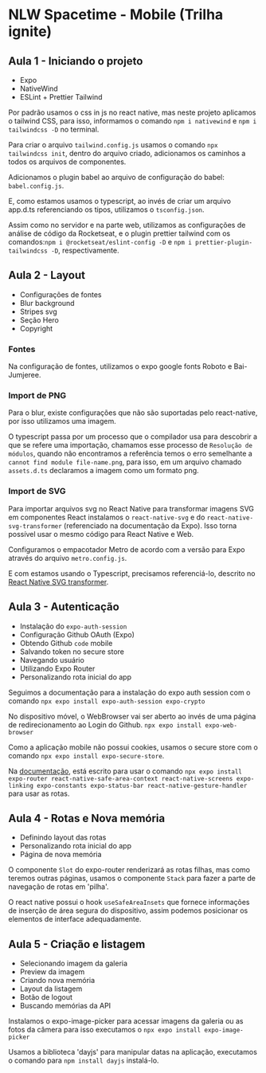 # NLW Spacetime - Mobile (Trilha ignite)

## Aula 1 - Iniciando o projeto

- Expo
- NativeWind
- ESLint + Prettier Tailwind

Por padrão usamos o css in js no react native, mas neste projeto aplicamos o tailwind CSS, para isso, informamos o comando `npm i nativewind` e `npm i tailwindcss -D` no terminal.

Para criar o arquivo `tailwind.config.js` usamos o comando `npx tailwindcss init`, dentro do arquivo criado, adicionamos os caminhos a todos os arquivos de componentes.

Adicionamos o plugin babel ao arquivo de configuração do babel: `babel.config.js`.

E, como estamos usamos o typescript, ao invés de criar um arquivo app.d.ts referenciando os tipos, utilizamos o `tsconfig.json`.

Assim como no servidor e na parte web, utilizamos as configurações de análise de código da Rocketseat, e o plugin prettier tailwind com os comandos:`npm i @rocketseat/eslint-config -D` e
`npm i prettier-plugin-tailwindcss -D`, respectivamente.

## Aula 2 - Layout

- Configurações de fontes
- Blur background
- Stripes svg
- Seção Hero
- Copyright

### Fontes

Na configuração de fontes, utilizamos o expo google fonts Roboto e Bai-Jumjeree.

### Import de PNG

Para o blur, existe configurações que não são suportadas pelo react-native, por isso utilizamos uma imagem.

O typescript passa por um processo que o compilador usa para descobrir a que se refere uma importação, chamamos esse processo de `Resolução de módulos`, quando não encontramos a referência temos o erro semelhante a `cannot find module file-name.png`, para isso, em um arquivo chamado `assets.d.ts` declaramos a imagem como um formato png.

### Import de SVG

Para importar arquivos svg no React Native para transformar imagens SVG em componentes React
instalamos o `react-native-svg` e do `react-native-svg-transformer` (referenciado na documentação da Expo). Isso torna possível usar o mesmo código para React Native e Web.

Configuramos o empacotador Metro de acordo com a versão para Expo através do arquivo `metro.config.js`.

E com estamos usando o Typescript, precisamos referenciá-lo, descrito no [React Native SVG transformer](https://github.com/kristerkari/react-native-svg-transformer).

## Aula 3 - Autenticação

- Instalação do `expo-auth-session`
- Configuração Github OAuth (Expo)
- Obtendo Github `code` mobile
- Salvando token no secure store
- Navegando usuário
- Utilizando Expo Router
- Personalizando rota inicial do app

Seguimos a documentação para a instalação do expo auth session com o comando `npx expo install expo-auth-session expo-crypto`

No dispositivo móvel, o WebBrowser vai ser aberto ao invés de uma página de redirecionamento ao Login do Github. `npx expo install expo-web-browser`

Como a aplicação mobile não possui cookies, usamos o secure store com o comando `npx expo install expo-secure-store`.

Na [documentação](https://expo.github.io/router/docs/), está escrito para usar o comando `npx expo install expo-router react-native-safe-area-context react-native-screens expo-linking expo-constants expo-status-bar react-native-gesture-handler` para usar as rotas.

## Aula 4 - Rotas e Nova memória

- Definindo layout das rotas
- Personalizando rota inicial do app
- Página de nova memória

O componente `Slot` do expo-router renderizará as rotas filhas, mas como teremos outras páginas, usamos o componente `Stack` para fazer a parte de navegação de rotas em 'pilha'.

O react native possui o hook `useSafeAreaInsets` que fornece informações de inserção de área segura do dispositivo, assim podemos posicionar os elementos de interface adequadamente.

## Aula 5 - Criação e listagem

- Selecionando imagem da galeria
- Preview da imagem
- Criando nova memória
- Layout da listagem
- Botão de logout
- Buscando memórias da API

Instalamos o expo-image-picker para acessar imagens da galeria ou as fotos da câmera para isso executamos o `npx expo install expo-image-picker`

Usamos a biblioteca 'dayjs' para manipular datas na aplicação, executamos o comando para `npm install dayjs` instalá-lo.
